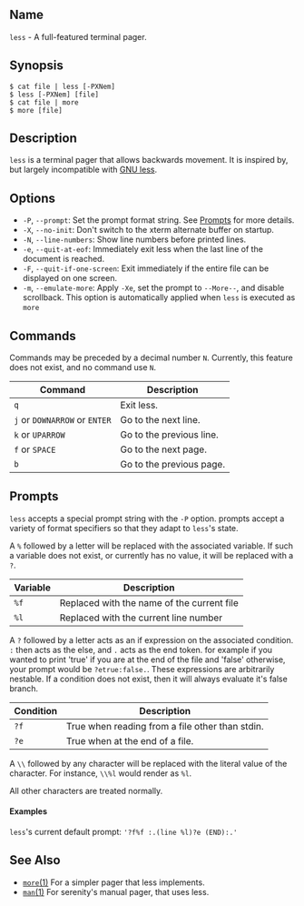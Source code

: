 ## Name

`less` - A full-featured terminal pager.

## Synopsis

```**sh
$ cat file | less [-PXNem]
$ less [-PXNem] [file]
$ cat file | more
$ more [file]
```

## Description

`less` is a terminal pager that allows backwards movement. It is inspired by,
but largely incompatible with
[GNU less](https://www.greenwoodsoftware.com/less/index.html).

## Options

-   `-P`, `--prompt`: Set the prompt format string. See [Prompts](#prompts) for more details.
-   `-X`, `--no-init`: Don't switch to the xterm alternate buffer on startup.
-   `-N`, `--line-numbers`: Show line numbers before printed lines.
-   `-e`, `--quit-at-eof`: Immediately exit less when the last line of the document is reached.
-   `-F`, `--quit-if-one-screen`: Exit immediately if the entire file can be displayed on one screen.
-   `-m`, `--emulate-more`: Apply `-Xe`, set the prompt to `--More--`, and disable
    scrollback. This option is automatically applied when `less` is executed as `more`

## Commands

Commands may be preceded by a decimal number `N`. Currently, this feature
does not exist, and no command use `N`.

| Command                       | Description              |
| ----------------------------- | ------------------------ |
| `q`                           | Exit less.               |
| `j` or `DOWNARROW` or `ENTER` | Go to the next line.     |
| `k` or `UPARROW`              | Go to the previous line. |
| `f` or `SPACE`                | Go to the next page.     |
| `b`                           | Go to the previous page. |

## Prompts

`less` accepts a special prompt string with the `-P` option. prompts accept a
variety of format specifiers so that they adapt to `less`'s state.

A `%` followed by a letter will be replaced with the associated variable. If
such a variable does not exist, or currently has no value, it will be replaced
with a `?`.

| Variable | Description                                |
| -------- | ------------------------------------------ |
| `%f`     | Replaced with the name of the current file |
| `%l`     | Replaced with the current line number      |

A `?` followed by a letter acts as an if expression on the associated
condition. `:` then acts as the else, and `.` acts as the end token. for example
if you wanted to print 'true' if you are at the end of the file and 'false'
otherwise, your prompt would be `?etrue:false.`. These expressions are
arbitrarily nestable. If a condition does not exist, then it will always
evaluate it's false branch.

| Condition | Description                                     |
| --------- | ----------------------------------------------- |
| `?f`      | True when reading from a file other than stdin. |
| `?e`      | True when at the end of a file.                 |

A `\\` followed by any character will be replaced with the literal value of the
character. For instance, `\\%l` would render as `%l`.

All other characters are treated normally.

#### Examples

`less`'s current default prompt: `'?f%f :.(line %l)?e (END):.'`

## See Also

-   [`more`(1)](help://man/1/more) For a simpler pager that less implements.
-   [`man`(1)](help://man/1/man) For serenity's manual pager, that uses less.

